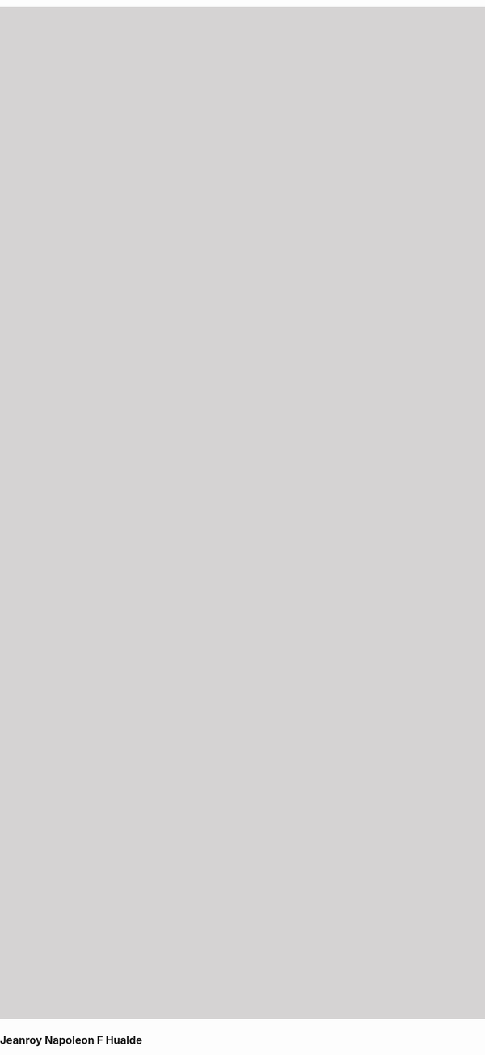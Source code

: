 <!DOCTYPE html>
<html>
<head>
<style> 
#myDIV {
  width: 1900px;
  height: 2000px;
  background: rgb(213, 211, 211);
  animation: mymove 5s infinite;
}

@keyframes mymove {
  from {background-color: rgb(59, 56, 56);}
  to {background-color: rgb(15, 15, 15);}
}
</style>
</head>
<body>
<div id="myDIV"></div>
</body>
</html>
<html lang="en">
<head>
  <meta charset="UTF-8">
  <meta name="viewport" content=
    "width=device-width, initial-scale=1.0">
</head>
<body>
  <div>
    <h2>Jeanroy Napoleon F Hualde</h2>
  </div>
</body>
</html>
<style>
  body {
      margin: 0;
      padding: 0;
  }

  div {
      position: absolute;
      top: 50%;
      left: 50%;
      transform: translate(-50%, -50%);
  }

  h2 {
      font-size: 5em;
      font-family: serif;
      color: transparent;
      text-align: center;
      animation: effect 2s linear infinite;
  }
  @keyframes effect {
      0% {
          background: linear-gradient(
              #150080, #ff0015);
          -webkit-background-clip: text;
      }

      100% {
          background: linear-gradient(
              #a33ce7, #510247);
          -webkit-background-clip: text;
      }
  }
</style>
</html>
